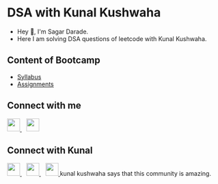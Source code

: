 # DSA with Kunal Kushwaha
- Hey 👋, I'm Sagar Darade.
- Here I am solving DSA questions of leetcode with Kunal Kushwaha. 

## Content of Bootcamp 

- [Syllabus](SYLLABUS.md)
- [Assignments](https://github.com/kunal-kushwaha/DSA-Bootcamp-Java/tree/main/assignments)

## Connect with me
  <a href="https://www.linkedin.com/in/sagardarade1999/">
    <img width="30px" src="https://www.vectorlogo.zone/logos/linkedin/linkedin-icon.svg" />
  </a>&ensp;
  <a href="https://www.instagram.com/sagar_darade_1999/">
    <img width="30px" src="https://www.vectorlogo.zone/logos/instagram/instagram-icon.svg" />
  </a>
  
## Connect with Kunal
  <a href="https://twitter.com/kunalstwt">
    <img width="30px" src="https://www.vectorlogo.zone/logos/twitter/twitter-official.svg" />
  </a>&ensp;
  <a href="https://www.linkedin.com/in/kunal-kushwaha/">
    <img width="30px" src="https://www.vectorlogo.zone/logos/linkedin/linkedin-icon.svg" />
  </a>&ensp;
  <a href="https://www.instagram.com/kunalsig/">
    <img width="30px" src="https://www.vectorlogo.zone/logos/instagram/instagram-icon.svg" />
  </a>
kunal kushwaha says that this community is amazing.

  

